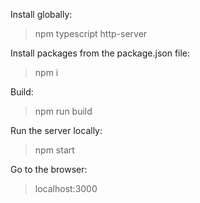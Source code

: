 Install globally:

> npm typescript http-server

Install packages from the package.json file:

> npm i

Build:

> npm run build

Run the server locally:

> npm start

Go to the browser:

> localhost:3000
